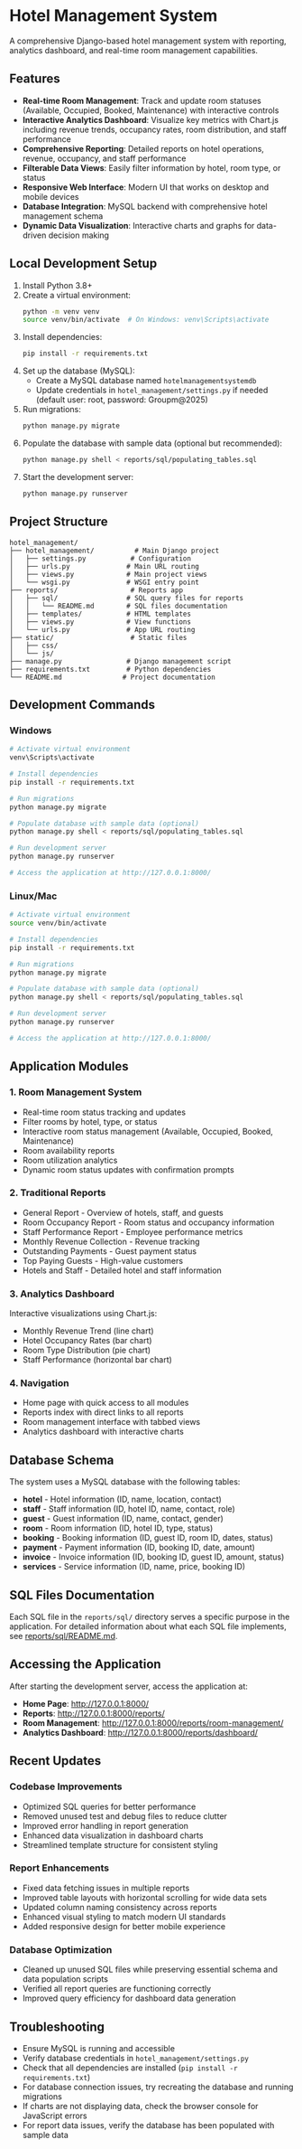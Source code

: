 # Hotel Management System

A comprehensive Django-based hotel management system with reporting, analytics dashboard, and real-time room management capabilities.

## Features

- **Real-time Room Management**: Track and update room statuses (Available, Occupied, Booked, Maintenance) with interactive controls
- **Interactive Analytics Dashboard**: Visualize key metrics with Chart.js including revenue trends, occupancy rates, room distribution, and staff performance
- **Comprehensive Reporting**: Detailed reports on hotel operations, revenue, occupancy, and staff performance
- **Filterable Data Views**: Easily filter information by hotel, room type, or status
- **Responsive Web Interface**: Modern UI that works on desktop and mobile devices
- **Database Integration**: MySQL backend with comprehensive hotel management schema
- **Dynamic Data Visualization**: Interactive charts and graphs for data-driven decision making

## Local Development Setup

1. Install Python 3.8+
2. Create a virtual environment:
   ```bash
   python -m venv venv
   source venv/bin/activate  # On Windows: venv\Scripts\activate
   ```
3. Install dependencies:
   ```bash
   pip install -r requirements.txt
   ```
4. Set up the database (MySQL):
   - Create a MySQL database named `hotelmanagementsystemdb`
   - Update credentials in `hotel_management/settings.py` if needed (default user: root, password: Groupm@2025)
5. Run migrations:
   ```bash
   python manage.py migrate
   ```
6. Populate the database with sample data (optional but recommended):
   ```bash
   python manage.py shell < reports/sql/populating_tables.sql
   ```
7. Start the development server:
   ```bash
   python manage.py runserver
   ```

## Project Structure
```
hotel_management/
├── hotel_management/          # Main Django project
│   ├── settings.py           # Configuration
│   ├── urls.py              # Main URL routing
│   ├── views.py             # Main project views
│   └── wsgi.py              # WSGI entry point
├── reports/                  # Reports app
│   ├── sql/                 # SQL query files for reports
│   │   └── README.md        # SQL files documentation
│   ├── templates/           # HTML templates
│   ├── views.py             # View functions
│   └── urls.py              # App URL routing
├── static/                   # Static files
│   ├── css/
│   └── js/
├── manage.py                # Django management script
├── requirements.txt         # Python dependencies
└── README.md               # Project documentation
```

## Development Commands

### Windows
```bash
# Activate virtual environment
venv\Scripts\activate

# Install dependencies
pip install -r requirements.txt

# Run migrations
python manage.py migrate

# Populate database with sample data (optional)
python manage.py shell < reports/sql/populating_tables.sql

# Run development server
python manage.py runserver

# Access the application at http://127.0.0.1:8000/
```

### Linux/Mac
```bash
# Activate virtual environment
source venv/bin/activate

# Install dependencies
pip install -r requirements.txt

# Run migrations
python manage.py migrate

# Populate database with sample data (optional)
python manage.py shell < reports/sql/populating_tables.sql

# Run development server
python manage.py runserver

# Access the application at http://127.0.0.1:8000/
```

## Application Modules

### 1. Room Management System
- Real-time room status tracking and updates
- Filter rooms by hotel, type, or status
- Interactive room status management (Available, Occupied, Booked, Maintenance)
- Room availability reports
- Room utilization analytics
- Dynamic room status updates with confirmation prompts

### 2. Traditional Reports
- General Report - Overview of hotels, staff, and guests
- Room Occupancy Report - Room status and occupancy information
- Staff Performance Report - Employee performance metrics
- Monthly Revenue Collection - Revenue tracking
- Outstanding Payments - Guest payment status
- Top Paying Guests - High-value customers
- Hotels and Staff - Detailed hotel and staff information

### 3. Analytics Dashboard
Interactive visualizations using Chart.js:
- Monthly Revenue Trend (line chart)
- Hotel Occupancy Rates (bar chart)
- Room Type Distribution (pie chart)
- Staff Performance (horizontal bar chart)

### 4. Navigation
- Home page with quick access to all modules
- Reports index with direct links to all reports
- Room management interface with tabbed views
- Analytics dashboard with interactive charts

## Database Schema

The system uses a MySQL database with the following tables:
- **hotel** - Hotel information (ID, name, location, contact)
- **staff** - Staff information (ID, hotel ID, name, contact, role)
- **guest** - Guest information (ID, name, contact, gender)
- **room** - Room information (ID, hotel ID, type, status)
- **booking** - Booking information (ID, guest ID, room ID, dates, status)
- **payment** - Payment information (ID, booking ID, date, amount)
- **invoice** - Invoice information (ID, booking ID, guest ID, amount, status)
- **services** - Service information (ID, name, price, booking ID)

## SQL Files Documentation

Each SQL file in the `reports/sql/` directory serves a specific purpose in the application. For detailed information about what each SQL file implements, see [reports/sql/README.md](reports/sql/README.md).

## Accessing the Application

After starting the development server, access the application at:
- **Home Page**: http://127.0.0.1:8000/
- **Reports**: http://127.0.0.1:8000/reports/
- **Room Management**: http://127.0.0.1:8000/reports/room-management/
- **Analytics Dashboard**: http://127.0.0.1:8000/reports/dashboard/

## Recent Updates

### Codebase Improvements
- Optimized SQL queries for better performance
- Removed unused test and debug files to reduce clutter
- Improved error handling in report generation
- Enhanced data visualization in dashboard charts
- Streamlined template structure for consistent styling

### Report Enhancements
- Fixed data fetching issues in multiple reports
- Improved table layouts with horizontal scrolling for wide data sets
- Updated column naming consistency across reports
- Enhanced visual styling to match modern UI standards
- Added responsive design for better mobile experience

### Database Optimization
- Cleaned up unused SQL files while preserving essential schema and data population scripts
- Verified all report queries are functioning correctly
- Improved query efficiency for dashboard data generation

## Troubleshooting

- Ensure MySQL is running and accessible
- Verify database credentials in `hotel_management/settings.py`
- Check that all dependencies are installed (`pip install -r requirements.txt`)
- For database connection issues, try recreating the database and running migrations
- If charts are not displaying data, check the browser console for JavaScript errors
- For report data issues, verify the database has been populated with sample data